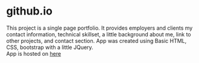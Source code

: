 # github.io
This project is a single page portfolio. It provides employers and clients my contact information, technical skillset, a little background about me, link to other projects, and contact section.
App was created using Basic HTML, CSS, bootstrap with a little JQuery.  
App is hosted on [here](www.jealob.com)
